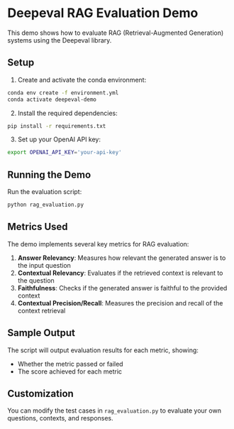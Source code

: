 # Deepeval RAG Evaluation Demo

This demo shows how to evaluate RAG (Retrieval-Augmented Generation) systems using the Deepeval library.

## Setup

1. Create and activate the conda environment:
```bash
conda env create -f environment.yml
conda activate deepeval-demo
```

2. Install the required dependencies:
```bash
pip install -r requirements.txt
```

3. Set up your OpenAI API key:
```bash
export OPENAI_API_KEY='your-api-key'
```

## Running the Demo

Run the evaluation script:
```bash
python rag_evaluation.py
```

## Metrics Used

The demo implements several key metrics for RAG evaluation:

1. **Answer Relevancy**: Measures how relevant the generated answer is to the input question
2. **Contextual Relevancy**: Evaluates if the retrieved context is relevant to the question
3. **Faithfulness**: Checks if the generated answer is faithful to the provided context
4. **Contextual Precision/Recall**: Measures the precision and recall of the context retrieval

## Sample Output

The script will output evaluation results for each metric, showing:
- Whether the metric passed or failed
- The score achieved for each metric

## Customization

You can modify the test cases in `rag_evaluation.py` to evaluate your own questions, contexts, and responses.
